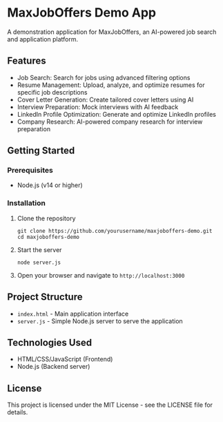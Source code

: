 # MaxJobOffers Demo App

A demonstration application for MaxJobOffers, an AI-powered job search and application platform.

## Features

- Job Search: Search for jobs using advanced filtering options
- Resume Management: Upload, analyze, and optimize resumes for specific job descriptions
- Cover Letter Generation: Create tailored cover letters using AI
- Interview Preparation: Mock interviews with AI feedback
- LinkedIn Profile Optimization: Generate and optimize LinkedIn profiles
- Company Research: AI-powered company research for interview preparation

## Getting Started

### Prerequisites

- Node.js (v14 or higher)

### Installation

1. Clone the repository
   ```
   git clone https://github.com/yourusername/maxjoboffers-demo.git
   cd maxjoboffers-demo
   ```

2. Start the server
   ```
   node server.js
   ```

3. Open your browser and navigate to `http://localhost:3000`

## Project Structure

- `index.html` - Main application interface
- `server.js` - Simple Node.js server to serve the application

## Technologies Used

- HTML/CSS/JavaScript (Frontend)
- Node.js (Backend server)

## License

This project is licensed under the MIT License - see the LICENSE file for details.
